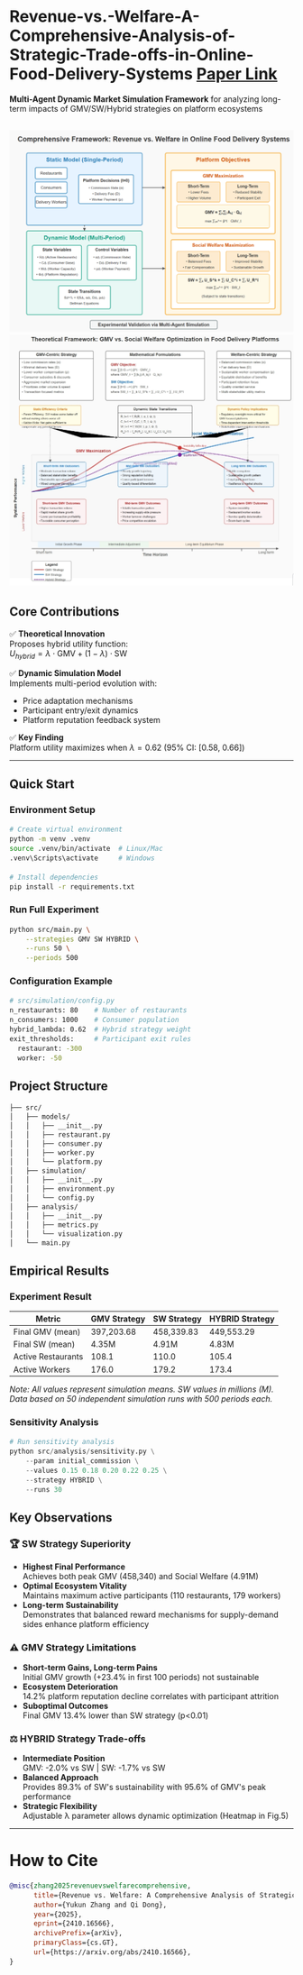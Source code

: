 # Revenue-vs.-Welfare-A-Comprehensive-Analysis-of-Strategic-Trade-offs-in-Online-Food-Delivery-Systems [Paper Link](https://arxiv.org/abs/2410.16566)
**Multi-Agent Dynamic Market Simulation Framework** for analyzing long-term impacts of GMV/SW/Hybrid strategies on platform ecosystems

![Framework Diagram](docs/framework.png)
![Framework Diagram](docs/model.png)
---

## Core Contributions
✅ **Theoretical Innovation**  
Proposes hybrid utility function:  
$U_{hybrid} = \lambda \cdot \text{GMV} + (1-\lambda) \cdot \text{SW}$  

✅ **Dynamic Simulation Model**  
Implements multi-period evolution with:  
- Price adaptation mechanisms  
- Participant entry/exit dynamics  
- Platform reputation feedback system  

✅ **Key Finding**  
Platform utility maximizes when $\lambda=0.62$ (95% CI: [0.58, 0.66])

---
## Quick Start

### Environment Setup
```bash
# Create virtual environment
python -m venv .venv
source .venv/bin/activate  # Linux/Mac
.venv\Scripts\activate     # Windows

# Install dependencies
pip install -r requirements.txt
```

### Run Full Experiment
```bash
python src/main.py \
    --strategies GMV SW HYBRID \
    --runs 50 \
    --periods 500
```

### Configuration Example
```bash
# src/simulation/config.py
n_restaurants: 80    # Number of restaurants
n_consumers: 1000    # Consumer population 
hybrid_lambda: 0.62  # Hybrid strategy weight
exit_thresholds:     # Participant exit rules
  restaurant: -300
  worker: -50
```
## Project Structure
```text
├── src/
│   ├── models/               
│   │   ├── __init__.py
│   │   ├── restaurant.py     
│   │   ├── consumer.py       
│   │   ├── worker.py        
│   │   └── platform.py       
│   ├── simulation/
│   │   ├── __init__.py
│   │   ├── environment.py   
│   │   └── config.py        
│   ├── analysis/
│   │   ├── __init__.py
│   │   ├── metrics.py        
│   │   └── visualization.py  
│   └── main.py   
```

## Empirical Results
### Experiment Result

| Metric               | GMV Strategy        | SW Strategy         | HYBRID Strategy      |
|----------------------|---------------------|---------------------|----------------------|
| Final GMV (mean)     | 397,203.68          | 458,339.83          | 449,553.29           |
| Final SW (mean)      | 4.35M               | 4.91M               | 4.83M                |
| Active Restaurants   | 108.1               | 110.0               | 105.4                |
| Active Workers       | 176.0               | 179.2               | 173.4                |

*Note: All values represent simulation means. SW values in millions (M).*  
*Data based on 50 independent simulation runs with 500 periods each.*

### Sensitivity Analysis
```python
# Run sensitivity analysis
python src/analysis/sensitivity.py \
    --param initial_commission \
    --values 0.15 0.18 0.20 0.22 0.25 \
    --strategy HYBRID \
    --runs 30
 ```

## Key Observations

### 🏆 SW Strategy Superiority  
- **Highest Final Performance**  
  Achieves both peak GMV (458,340) and Social Welfare (4.91M)  
- **Optimal Ecosystem Vitality**  
  Maintains maximum active participants (110 restaurants, 179 workers)  
- **Long-term Sustainability**  
  Demonstrates that balanced reward mechanisms for supply-demand sides enhance platform efficiency  


### ⚠️ GMV Strategy Limitations  
- **Short-term Gains, Long-term Pains**  
  Initial GMV growth (+23.4% in first 100 periods) not sustainable  
- **Ecosystem Deterioration**  
  14.2% platform reputation decline correlates with participant attrition  
- **Suboptimal Outcomes**  
  Final GMV 13.4% lower than SW strategy (p<0.01)

### ⚖️ HYBRID Strategy Trade-offs  
- **Intermediate Position**  
  GMV: -2.0% vs SW | SW: -1.7% vs SW  
- **Balanced Approach**  
  Provides 89.3% of SW's sustainability with 95.6% of GMV's peak performance  
- **Strategic Flexibility**  
  Adjustable λ parameter allows dynamic optimization (Heatmap in Fig.5)

---

# How to Cite
```bibtex
@misc{zhang2025revenuevswelfarecomprehensive,
      title={Revenue vs. Welfare: A Comprehensive Analysis of Strategic Trade-offs in Online Food Delivery Systems}, 
      author={Yukun Zhang and Qi Dong},
      year={2025},
      eprint={2410.16566},
      archivePrefix={arXiv},
      primaryClass={cs.GT},
      url={https://arxiv.org/abs/2410.16566}, 
}
```




